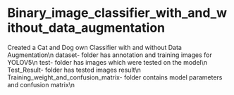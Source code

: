 # Binary_image_classifier_with_and_without_data_augmentation
Created a Cat and Dog own Classifier with and without Data Augmentation\n
dataset- folder has annotation and training images for YOLOV5\n
test- folder has images which were tested on the model\n
Test_Result- folder has tested images result\n
Training_weight_and_confusion_matrix- folder contains model parameters and confusion matrix\n
